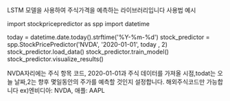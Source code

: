 LSTM 모델을 사용하여 주식가격을 예측하는 라이브러리입니다
사용법
예시

import stockpricepredictor as spp
import datetime

today = datetime.date.today().strftime('%Y-%m-%d')
stock_predictor = spp.StockPricePredictor('NVDA', '2020-01-01', today , 2)
stock_predictor.load_data()
stock_predictor.train_model()
stock_predictor.visualize_results()

NVDA자리에는 주식 항목 코드, 2020-01-01과 주식 데이터를 가져올 시점,todat는 오늘 날짜,2는 향후 몇일동안의 주가를 예측할 것인지 설정합니다.
해외주식코드만 가능합니다 ex)엔비디아: NVDA, 애플: AAPL